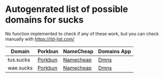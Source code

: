# Autogenrated list of possible domains for sucks

No function implemented to check if any of these work, but you can check manually with https://tld-list.com/

| Domain | Porkbun | NameCheap | Domains App |
|---|---|---|---|
| tus.sucks | [Porkbun](https://porkbun.com/checkout/search?prb=e814663da1&tlds=&idnLanguage=&search=search&q=tus.sucks) | [Namecheap](https://www.namecheap.com/domains/registration/results/?domain=tus.sucks) | [Dmns](https://dmns.app/domains?q=tus.sucks) |
| wae.sucks | [Porkbun](https://porkbun.com/checkout/search?prb=e814663da1&tlds=&idnLanguage=&search=search&q=wae.sucks) | [Namecheap](https://www.namecheap.com/domains/registration/results/?domain=wae.sucks) | [Dmns](https://dmns.app/domains?q=wae.sucks) |

